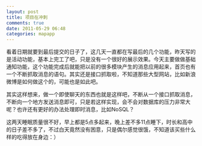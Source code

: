 ```yaml
---
layout: post
title: 项目在冲刺
comments: true
date: 2011-05-29 06:48
categories: mapapp
---
```


看着日期就要到最后提交的日子了，这几天一直都在写最后的几个功能，昨天写的是活动功能，基本上完工了吧，只是没有一个很好的展示效果。今天主要做做基础通知功能，这个功能完成后就能把以前的很多模块产生的消息应用起来，首页也有一个不断抓取消息的语句。其实还是接口抓取啦，不知道那些大型网站，比如新浪微博是如何做这个的，可能也是如此吧。

其实这样想来，做一个即使聊天的东西也就是这样吧，不断从一个接口抓取消息，不断向一个地方发送消息即可，只是若这样实现，会不会对数据库的压力非常大呢？也许还有更好的办法处理即时消息，比如NoSQL？

这两天睡眠质量很不好，早上都是5点多起来，晚上差不多11点睡下，时长和高中的日子差不多了，不过白天竟然没有困意，只是偶尔感觉很饿，不知道该买些什么样的吃得放在身边：）